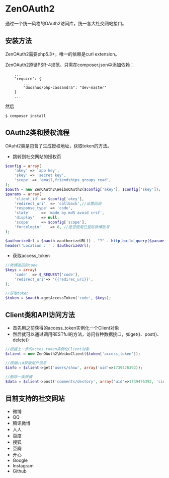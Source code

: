 ZenOAuth2
=========

通过一个统一风格的OAuth2访问库，统一各大社交网站接口。

## 安装方法
ZenOAuth2需要php5.3+，唯一的依赖是curl extension。

ZenOAuth2遵循PSR-4规范。只需在composer.json中添加依赖：
```
    ...
    "require": {
        ...
        "duoshuo/php-cassandra": "dev-master"
    }
    ...
```

然后
```
$ composer install
```

## OAuth2类和授权流程
OAuht2类是包含了生成授权地址，获取token的方法。

+ 跳转到社交网站的授权页
```php
$config = array(
	'akey' => 'app key', 
	'skey' => 'secret key', 
	'scope' => 'email,friendships_groups_read',
);
$oauth = new ZenOAuth2\WeiboOAuth2($config['akey'], $config['skey']);  //初始化oauth
$params = array(
	'client_id'	=> $config['akey'],
	'redirect_uri'	=> 'callback',//设置回调
	'response_type'	=> 'code',
	'state'		=> 'made by md5 avoid crsf',
	'display'	=> null,
	'scope'		=> $config['scope'],
	'forcelogin'    => 0, //是否使用已登陆微博账号
);

$authorizeUrl = $oauth->authorizeURL() . "?" . http_build_query($params);
header('Location : ' . $authorizeUrl);
```

+ 获取access_token
```php
//微博返回的code
$keys = array(
	'code'	=> $_REQUEST['code'],
	'redirect_uri'=> '{{redirec_uri}}',
);

//获取token
$token = $oauth->getAccessToken('code', $keys);
```

## Client类和API访问方法
* 首先用之前获得的access_token实例化一个Client对象
* 然后就可以通过调用RESTful的方法，访问各种数据接口，如get()、post()、delete()

```php
//根据上一步的acces_token实例化Client对象
$client = new ZenOAuth2\WeiboClient($token['access_token']);

//根据uid获取用户信息
$info = $client->get('users/show', array('uid'=>1739476392)); 

//删除一条微博
$data = $client->post('comments/destory', array('uid'=>1739476392, 'cid' => 'weiboid'));
```

## 目前支持的社交网站
* 微博
* QQ
* 腾讯微博
* 人人
* 百度
* 搜狐
* 豆瓣
* 开心
* Google
* Instagram
* Github
